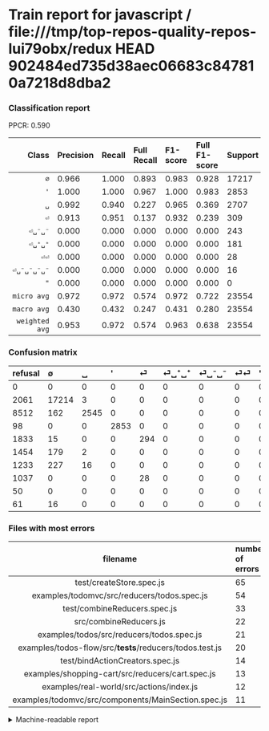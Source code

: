 # Train report for javascript / file:///tmp/top-repos-quality-repos-lui79obx/redux HEAD 902484ed735d38aec06683c847810a7218d8dba2

### Classification report

PPCR: 0.590

| Class | Precision | Recall | Full Recall | F1-score | Full F1-score | Support | Full Support | PPCR |
|------:|:----------|:-------|:------------|:---------|:---------|:--------|:-------------|:-----|
| `∅` | 0.966| 1.000| 0.893| 0.983| 0.928| 17217| 19278| 0.893 |
| `'` | 1.000| 1.000| 0.967| 1.000| 0.983| 2853| 2951| 0.967 |
| `␣` | 0.992| 0.940| 0.227| 0.965| 0.369| 2707| 11219| 0.241 |
| `⏎` | 0.913| 0.951| 0.137| 0.932| 0.239| 309| 2142| 0.144 |
| `⏎␣⁻␣⁻` | 0.000| 0.000| 0.000| 0.000| 0.000| 243| 1476| 0.165 |
| `⏎␣⁺␣⁺` | 0.000| 0.000| 0.000| 0.000| 0.000| 181| 1635| 0.111 |
| `⏎⏎` | 0.000| 0.000| 0.000| 0.000| 0.000| 28| 1065| 0.026 |
| `⏎␣⁻␣⁻␣⁻␣⁻` | 0.000| 0.000| 0.000| 0.000| 0.000| 16| 77| 0.208 |
| `"` | 0.000| 0.000| 0.000| 0.000| 0.000| 0| 50| 0.000 |
| `micro avg` | 0.972| 0.972| 0.574| 0.972| 0.722| 23554| 39893| 0.590 |
| `macro avg` | 0.430| 0.432| 0.247| 0.431| 0.280| 23554| 39893| 0.590 |
| `weighted avg` | 0.953| 0.972| 0.574| 0.963| 0.638| 23554| 39893| 0.590 |

### Confusion matrix

|refusal|  ∅| ␣| '| ⏎| ⏎␣⁺␣⁺| ⏎␣⁻␣⁻| ⏎⏎| "| ⏎␣⁻␣⁻␣⁻␣⁻| 
|:---|:---|:---|:---|:---|:---|:---|:---|:---|:---|
|0 |0 |0 |0 |0 |0 |0 |0 |0 |0 |
|2061 |17214 |3 |0 |0 |0 |0 |0 |0 |0 |
|8512 |162 |2545 |0 |0 |0 |0 |0 |0 |0 |
|98 |0 |0 |2853 |0 |0 |0 |0 |0 |0 |
|1833 |15 |0 |0 |294 |0 |0 |0 |0 |0 |
|1454 |179 |2 |0 |0 |0 |0 |0 |0 |0 |
|1233 |227 |16 |0 |0 |0 |0 |0 |0 |0 |
|1037 |0 |0 |0 |28 |0 |0 |0 |0 |0 |
|50 |0 |0 |0 |0 |0 |0 |0 |0 |0 |
|61 |16 |0 |0 |0 |0 |0 |0 |0 |0 |

### Files with most errors

| filename | number of errors|
|:----:|:-----|
| test/createStore.spec.js | 65 |
| examples/todomvc/src/reducers/todos.spec.js | 54 |
| test/combineReducers.spec.js | 33 |
| src/combineReducers.js | 22 |
| examples/todos/src/reducers/todos.spec.js | 21 |
| examples/todos-flow/src/__tests__/reducers/todos.test.js | 20 |
| test/bindActionCreators.spec.js | 14 |
| examples/shopping-cart/src/reducers/cart.spec.js | 13 |
| examples/real-world/src/actions/index.js | 12 |
| examples/todomvc/src/components/MainSection.spec.js | 11 |

<details>
    <summary>Machine-readable report</summary>
```json
{
  "cl_report": {"\"": {"f1-score": 0.0, "precision": 0.0, "recall": 0.0, "support": 0}, "\u0027": {"f1-score": 1.0, "precision": 1.0, "recall": 1.0, "support": 2853}, "macro avg": {"f1-score": 0.4311070920504449, "precision": 0.4301369342359152, "recall": 0.4323819130668297, "support": 23554}, "micro avg": {"f1-score": 0.9724887492570264, "precision": 0.9724887492570264, "recall": 0.9724887492570264, "support": 23554}, "weighted avg": {"f1-score": 0.9626864841827377, "precision": 0.9534694007788042, "recall": 0.9724887492570264, "support": 23554}, "\u2205": {"f1-score": 0.9828147302312303, "precision": 0.9663728737438949, "recall": 0.9998257536156124, "support": 17217}, "\u23ce": {"f1-score": 0.9318541996830427, "precision": 0.9130434782608695, "recall": 0.9514563106796117, "support": 309}, "\u23ce\u23ce": {"f1-score": 0.0, "precision": 0.0, "recall": 0.0, "support": 28}, "\u23ce\u2423\u207a\u2423\u207a": {"f1-score": 0.0, "precision": 0.0, "recall": 0.0, "support": 181}, "\u23ce\u2423\u207b\u2423\u207b": {"f1-score": 0.0, "precision": 0.0, "recall": 0.0, "support": 243}, "\u23ce\u2423\u207b\u2423\u207b\u2423\u207b\u2423\u207b": {"f1-score": 0.0, "precision": 0.0, "recall": 0.0, "support": 16}, "\u2423": {"f1-score": 0.9652948985397307, "precision": 0.9918160561184723, "recall": 0.9401551533062431, "support": 2707}},
  "cl_report_full": {"\"": {"f1-score": 0.0, "precision": 0.0, "recall": 0.0, "support": 50}, "\u0027": {"f1-score": 0.9831150930392832, "precision": 1.0, "recall": 0.9667909183327685, "support": 2951}, "macro avg": {"f1-score": 0.2799107770726007, "precision": 0.4301369342359152, "recall": 0.24709200940519327, "support": 39893}, "micro avg": {"f1-score": 0.722051476035116, "precision": 0.9724887492570264, "recall": 0.5741859474093199, "support": 39893}, "weighted avg": {"f1-score": 0.6379256030232772, "precision": 0.8689158429815439, "recall": 0.5741859474093199, "support": 39893}, "\u2205": {"f1-score": 0.9282036073440996, "precision": 0.9663728737438949, "recall": 0.8929349517584811, "support": 19278}, "\u23ce": {"f1-score": 0.23863636363636362, "precision": 0.9130434782608695, "recall": 0.13725490196078433, "support": 2142}, "\u23ce\u23ce": {"f1-score": 0.0, "precision": 0.0, "recall": 0.0, "support": 1065}, "\u23ce\u2423\u207a\u2423\u207a": {"f1-score": 0.0, "precision": 0.0, "recall": 0.0, "support": 1635}, "\u23ce\u2423\u207b\u2423\u207b": {"f1-score": 0.0, "precision": 0.0, "recall": 0.0, "support": 1476}, "\u23ce\u2423\u207b\u2423\u207b\u2423\u207b\u2423\u207b": {"f1-score": 0.0, "precision": 0.0, "recall": 0.0, "support": 77}, "\u2423": {"f1-score": 0.36924192963365976, "precision": 0.9918160561184723, "recall": 0.22684731259470542, "support": 11219}},
  "ppcr": 0.5904293986413657
}
```
</details>
